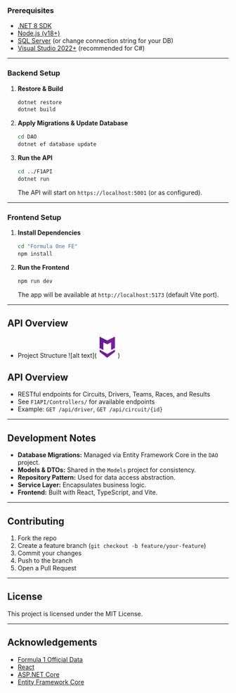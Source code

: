 


### Prerequisites

- [.NET 8 SDK](https://dotnet.microsoft.com/download)
- [Node.js (v18+)](https://nodejs.org/)
- [SQL Server](https://www.microsoft.com/en-us/sql-server) (or change connection string for your DB)
- [Visual Studio 2022+](https://visualstudio.microsoft.com/) (recommended for C#)

---

### Backend Setup

1. **Restore & Build**
   ```bash
   dotnet restore
   dotnet build
   ```

2. **Apply Migrations & Update Database**
   ```bash
   cd DAO
   dotnet ef database update
   ```

3. **Run the API**
   ```bash
   cd ../F1API
   dotnet run
   ```
   The API will start on `https://localhost:5001` (or as configured).

---

### Frontend Setup

1. **Install Dependencies**
   ```bash
   cd "Formula One FE"
   npm install
   ```

2. **Run the Frontend**
   ```bash
   npm run dev
   ```
   The app will be available at `http://localhost:5173` (default Vite port).

---
## API Overview
- Project Structure
![alt text](![alt text](https://github.com/adam-p/markdown-here/raw/master/src/common/images/icon48.png "Logo Title Text 1"))

## API Overview

- RESTful endpoints for Circuits, Drivers, Teams, Races, and Results
- See `F1API/Controllers/` for available endpoints
- Example: `GET /api/driver`, `GET /api/circuit/{id}`

---

## Development Notes

- **Database Migrations:** Managed via Entity Framework Core in the `DAO` project.
- **Models & DTOs:** Shared in the `Models` project for consistency.
- **Repository Pattern:** Used for data access abstraction.
- **Service Layer:** Encapsulates business logic.
- **Frontend:** Built with React, TypeScript, and Vite.

---

## Contributing

1. Fork the repo
2. Create a feature branch (`git checkout -b feature/your-feature`)
3. Commit your changes
4. Push to the branch
5. Open a Pull Request

---

## License

This project is licensed under the MIT License.

---

## Acknowledgements

- [Formula 1 Official Data](https://www.formula1.com/)
- [React](https://react.dev/)
- [ASP.NET Core](https://docs.microsoft.com/aspnet/core)
- [Entity Framework Core](https://docs.microsoft.com/ef/core)
